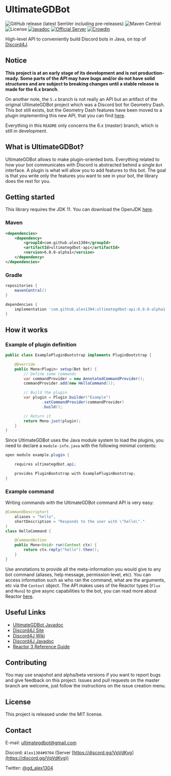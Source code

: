 # UltimateGDBot

![GitHub release (latest SemVer including pre-releases)](https://img.shields.io/github/v/release/ultimategdbot/ultimategdbot?include_prereleases&sort=semver)
![Maven Central](https://img.shields.io/maven-central/v/com.github.alex1304/ultimategdbot-api)
![License](https://img.shields.io/github/license/ultimategdbot/ultimategdbot)
[![javadoc](https://javadoc.io/badge2/com.github.alex1304/ultimategdbot-api/javadoc.svg)](https://javadoc.io/doc/com.github.alex1304/ultimategdbot-api) 
[![Official Server](https://img.shields.io/discord/357655103768887297?color=%237289DA&label=Official%20Server&logo=discord)](https://discord.gg/VpVdKvg)
[![Crowdin](https://badges.crowdin.net/ultimategdbot/localized.svg)](https://crowdin.com/project/ultimategdbot)


High-level API to conveniently build Discord bots in Java, on top of [Discord4J](https://discord4j.com).

## Notice

**This project is at an early stage of its development and is not production-ready. Some parts of the API may have bugs and/or do not have solid structures and are subject to breaking changes until a stable release is made for the 6.x branch**.

On another note, the `5.x` branch is not really an API but an artifact of the original UltimateGDBot project which was a Discord bot for Geometry Dash. This bot still exists, but the Geometry Dash features have been moved to a plugin implementing this new API, that you can find [here](https://github.com/ultimategdbot/ultimategdbot-gd-plugin).

Everything in this `README` only concerns the 6.x (master) branch, which is still in development. 

## What is UltimateGDBot?

UltimateGDBot allows to make plugin-oriented bots. Everything related to how your bot communicates with Discord is abstracted behind a single `Bot` interface.
A plugin is what will allow you to add features to this bot. The goal is that you write only the features you want to see in your bot, the library does the rest for you.

## Getting started

This library requires the JDK 11. You can download the OpenJDK [here](https://adoptopenjdk.net/?variant=openjdk11&jvmVariant=hotspot).

### Maven

```xml
<dependencies>
	<dependency>
		<groupId>com.github.alex1304</groupId>
		<artifactId>ultimategdbot-api</artifactId>
		<version>6.0.0-alpha1</version>
	</dependency>
</dependencies>
```

### Gradle

```groovy
repositories {
	mavenCentral()
}

dependencies {
	implementation 'com.github.alex1304:ultimategdbot-api:6.0.0-alpha1'
}
```

## How it works

### Example of plugin definition

```java
public class ExamplePluginBootstrap implements PluginBootstrap {

	@Override
	public Mono<Plugin> setup(Bot bot) {
		// Define some commands
		var commandProvider = new AnnotatedCommandProvider();
		commandProvider.add(new HelloCommand());

		// Build the plugin
		var plugin = Plugin.builder("Example")
				.setCommandProvider(commandProvider)
				.build();

		// Return it
		return Mono.just(plugin);
	}
}
```

Since UltimateGDBot uses the Java module system to load the plugins, you need to declare a `module-info.java` with the following minimal contents:

```java
open module example.plugin {

	requires ultimategdbot.api;

	provides PluginBootstrap with ExamplePluginBootstrap;
}
```

### Example command

Writing commands with the UltimateGDBot command API is very easy:

```java
@CommandDescriptor(
	aliases = "hello",
	shortDescription = "Responds to the user with \"hello\"."
)
class HelloCommand {

	@CommandAction
	public Mono<Void> run(Context ctx) {
		return ctx.reply("hello").then();
	}
}
```
Use annotations to provide all the meta-information you would give to any bot command (aliases, help message, permission level, etc).
You can access information such as who ran the command, what are the arguments, etc via the `Context` object.
The API makes uses of the Reactor types (`Flux` and `Mono`) to give async capabilities to the bot, you can read more about Reactor [here](https://projectreactor.io/docs/core/release/reference/).

## Useful Links

* [UltimateGDBot Javadoc](http://javadoc.io/doc/com.github.alex1304/ultimategdbot-api/)
* [Discord4J Site](https://discord4j.com)
* [Discord4J Wiki](https://github.com/Discord4J/Discord4J/wiki)
* [Discord4J Javadoc](http://javadoc.io/doc/com.discord4j/discord4j-core/)
* [Reactor 3 Reference Guide](http://projectreactor.io/docs/core/release/reference/)

## Contributing

You may use snapshot and alpha/beta versions if you want to report bugs and give feedback on this project. Issues and pull requests on the master branch are welcome, just follow the instructions on the issue creation menu.

## License

This project is released under the MIT license.

## Contact

E-mail: ultimategdbot@gmail.com

Discord: `Alex1304#9704` (Server [https://discord.gg/VpVdKvg](https://discord.gg/VpVdKvg))

Twitter: [@gd_alex1304](https://twitter.com/gd_alex1304)